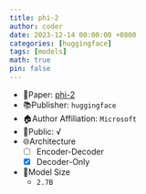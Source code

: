 ```yaml
---
title: phi-2
author: coder
date: 2023-12-14 00:00:00 +0800
categories: [huggingface]
tags: [models]
math: true
pin: false
---
```


- 📙Paper: [phi-2](https://huggingface.co/microsoft/phi-2)
- 📚Publisher: `huggingface`
- 🏠Author Affiliation: `Microsoft`
- 🔑Public: √
- 🌐Architecture
  + [ ] Encoder-Decoder
  + [x] Decoder-Only
- 📏Model Size
  + `2.7B`
